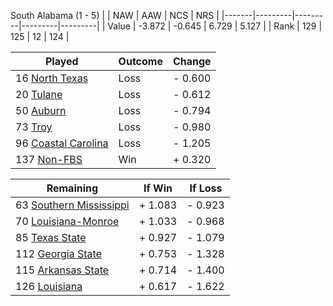South Alabama (1 - 5)
|       |   NAW   |   AAW   |   NCS   |   NRS   |
|-------|---------|---------|---------|---------|
| Value |  -3.872 |  -0.645 |   6.729 |   5.127 |
| Rank  |     129 |     125 |      12 |     124 |

| Played                    | Outcome    |  Change  |
|---------------------------|------------|----------|
|  16 [North Texas           ](NorthTexas.md)| Loss       | -  0.600 |
|  20 [Tulane                ](Tulane.md)| Loss       | -  0.612 |
|  50 [Auburn                ](Auburn.md)| Loss       | -  0.794 |
|  73 [Troy                  ](Troy.md)| Loss       | -  0.980 |
|  96 [Coastal Carolina      ](CoastalCarolina.md)| Loss       | -  1.205 |
| 137 [Non-FBS               ](NonFBS.md)| Win        | +  0.320 |

| Remaining                 |  If Win  |  If Loss |
|---------------------------|----------|----------|
|  63 [Southern Mississippi  ](SouthernMississippi.md)| +  1.083 | -  0.923 |
|  70 [Louisiana-Monroe      ](LouisianaMonroe.md)| +  1.033 | -  0.968 |
|  85 [Texas State           ](TexasState.md)| +  0.927 | -  1.079 |
| 112 [Georgia State         ](GeorgiaState.md)| +  0.753 | -  1.328 |
| 115 [Arkansas State        ](ArkansasState.md)| +  0.714 | -  1.400 |
| 126 [Louisiana             ](Louisiana.md)| +  0.617 | -  1.622 |

